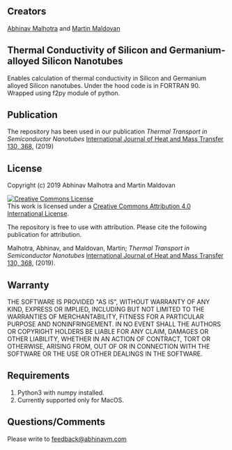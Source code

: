 ## Creators
[Abhinav Malhotra](https://abhinavm.com) and [Martin Maldovan](http://maldovan.gatech.edu)

## Thermal Conductivity of Silicon and Germanium-alloyed Silicon Nanotubes
Enables calculation of thermal conductivity in Silicon and Germanium alloyed Silicon nanotubes. Under the hood code is in FORTRAN 90. Wrapped using f2py module of python.

## Publication
The repository has been used in our publication *Thermal Transport in Semiconductor Nanotubes* [International Journal of Heat and Mass Transfer 130, 368,](https://doi.org/10.1016/j.ijheatmasstransfer.2018.10.068) (2019)

## License
Copyright (c) 2019 Abhinav Malhotra and Martin Maldovan

<a rel="license" href="http://creativecommons.org/licenses/by/4.0/"><img alt="Creative Commons License" style="border-width:0" src="https://i.creativecommons.org/l/by/4.0/88x31.png" /></a><br />This work is licensed under a <a rel="license" href="http://creativecommons.org/licenses/by/4.0/">Creative Commons Attribution 4.0 International License</a>.

The repository is free to use with attribution. Please cite the following publication for attribution.

Malhotra, Abhinav, and Maldovan, Martin; *Thermal Transport in Semiconductor Nanotubes* [International Journal of Heat and Mass Transfer 130, 368,](https://doi.org/10.1016/j.ijheatmasstransfer.2018.10.068) (2019).

## Warranty
THE SOFTWARE IS PROVIDED "AS IS", WITHOUT WARRANTY OF ANY KIND, EXPRESS OR IMPLIED, INCLUDING BUT NOT LIMITED TO THE WARRANTIES OF MERCHANTABILITY, FITNESS FOR A PARTICULAR PURPOSE AND NONINFRINGEMENT. IN NO EVENT SHALL THE AUTHORS OR COPYRIGHT HOLDERS BE LIABLE FOR ANY CLAIM, DAMAGES OR OTHER LIABILITY, WHETHER IN AN ACTION OF CONTRACT, TORT OR OTHERWISE, ARISING FROM, OUT OF OR IN CONNECTION WITH THE SOFTWARE OR THE USE OR OTHER DEALINGS IN THE SOFTWARE.

## Requirements
1. Python3 with numpy installed. 
2. Currently supported only for MacOS.

## Questions/Comments
Please write to feedback@abhinavm.com
